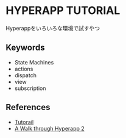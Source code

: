 # HYPERAPP TUTORIAL

Hyperappをいろいろな環境で試すやつ

## Keywords

- State Machines
- actions
- dispatch
- view
- subscription

## References

- [Tutorail](https://github.com/jorgebucaran/hyperapp/blob/main/docs/tutorial.md)
- [A Walk through Hyperapp 2](https://medium.com/hyperapp/a-walk-through-hyperapp-2-b1f642fca172)
